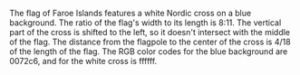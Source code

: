 The flag of Faroe Islands features a white Nordic cross on a blue background. The ratio of the flag's width to its length is 8:11. The vertical part of the cross is shifted to the left, so it doesn't intersect with the middle of the flag. The distance from the flagpole to the center of the cross is 4/18 of the length of the flag. The RGB color codes for the blue background are 0072c6, and for the white cross is ffffff.